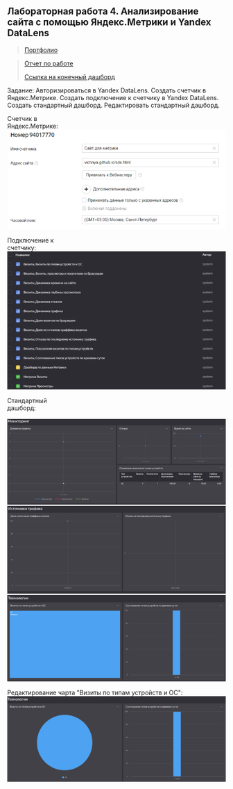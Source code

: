 ## Лабораторная работа 4. Анализирование сайта с помощью Яндекс.Метрики и Yandex DataLens
>[Портфолио](https://vichnya.github.io/port/)

> [Отчет по работе](https://drive.google.com/file/d/13-mLQRXsxqPUaNZ-Fltmh6NM5wz6FWqY/view?usp=drive_link)
> 
> [Ссылка на конечный дашборд](https://datalens.yandex.ru/0p3o09mga42wq-superheroes-dashboard)

Задание: Авторизироваться в Yandex DataLens. Создать счетчик в Яндекс.Метрике. Создать подключение к счетчику в Yandex DataLens. Создать стандартный дашборд. Редактировать стандартный дашборд.

Счетчик в Яндекс.Метрике:⠀⠀⠀⠀⠀⠀⠀⠀⠀⠀⠀⠀⠀⠀⠀⠀⠀⠀⠀⠀⠀⠀⠀⠀⠀⠀⠀⠀⠀⠀⠀⠀⠀
![4-1](img4/4-1.png)

Подключение к счетчику:⠀⠀⠀⠀⠀⠀⠀⠀⠀⠀⠀⠀⠀⠀⠀⠀⠀⠀⠀⠀⠀⠀⠀⠀⠀⠀⠀⠀⠀⠀⠀⠀⠀⠀⠀⠀⠀⠀⠀⠀⠀
![4-2](img4/4-2.png)

Стандартный дашборд:⠀⠀⠀⠀⠀⠀⠀⠀⠀⠀⠀⠀⠀⠀⠀⠀⠀⠀⠀⠀⠀⠀⠀⠀⠀⠀⠀⠀⠀⠀⠀⠀⠀⠀⠀⠀⠀⠀⠀⠀⠀⠀⠀
![4-3](img4/4-3.png)
![4-4](img4/4-4.png)
![4-5](img4/4-5.png)

Редактирование чарта "Визиты по типам устройств и ОС":
![4-6](img4/4-6.png)
